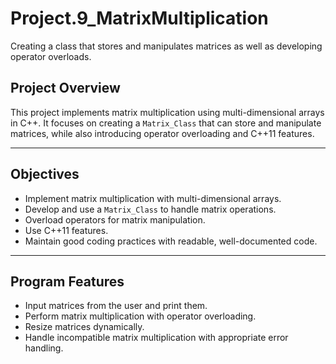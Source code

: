 # Project.9_MatrixMultiplication
Creating a class that stores and manipulates matrices as well as developing operator overloads.

## **Project Overview**  
This project implements matrix multiplication using multi-dimensional arrays in C++. It focuses on creating a `Matrix_Class` that can store and manipulate matrices, while also introducing operator overloading and C++11 features.

---

## **Objectives**  
- Implement matrix multiplication with multi-dimensional arrays.  
- Develop and use a `Matrix_Class` to handle matrix operations.  
- Overload operators for matrix manipulation.  
- Use C++11 features.  
- Maintain good coding practices with readable, well-documented code.

---

## **Program Features**  
- Input matrices from the user and print them.  
- Perform matrix multiplication with operator overloading.  
- Resize matrices dynamically.  
- Handle incompatible matrix multiplication with appropriate error handling.